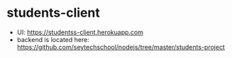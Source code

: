 # students-client
- UI: https://studentss-client.herokuapp.com
- backend is located here:  https://github.com/seytechschool/nodejs/tree/master/students-project
